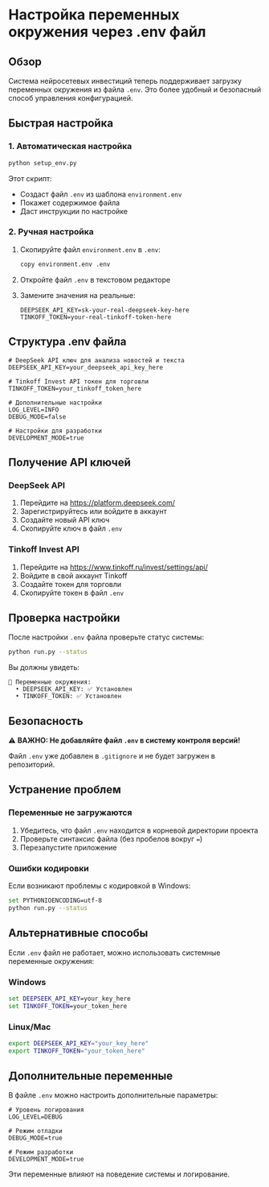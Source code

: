# Настройка переменных окружения через .env файл

## Обзор

Система нейросетевых инвестиций теперь поддерживает загрузку переменных окружения из файла `.env`. Это более удобный и безопасный способ управления конфигурацией.

## Быстрая настройка

### 1. Автоматическая настройка
```bash
python setup_env.py
```

Этот скрипт:
- Создаст файл `.env` из шаблона `environment.env`
- Покажет содержимое файла
- Даст инструкции по настройке

### 2. Ручная настройка

1. Скопируйте файл `environment.env` в `.env`:
   ```bash
   copy environment.env .env
   ```

2. Откройте файл `.env` в текстовом редакторе

3. Замените значения на реальные:
   ```env
   DEEPSEEK_API_KEY=sk-your-real-deepseek-key-here
   TINKOFF_TOKEN=your-real-tinkoff-token-here
   ```

## Структура .env файла

```env
# DeepSeek API ключ для анализа новостей и текста
DEEPSEEK_API_KEY=your_deepseek_api_key_here

# Tinkoff Invest API токен для торговли
TINKOFF_TOKEN=your_tinkoff_token_here

# Дополнительные настройки
LOG_LEVEL=INFO
DEBUG_MODE=false

# Настройки для разработки
DEVELOPMENT_MODE=true
```

## Получение API ключей

### DeepSeek API
1. Перейдите на https://platform.deepseek.com/
2. Зарегистрируйтесь или войдите в аккаунт
3. Создайте новый API ключ
4. Скопируйте ключ в файл `.env`

### Tinkoff Invest API
1. Перейдите на https://www.tinkoff.ru/invest/settings/api/
2. Войдите в свой аккаунт Tinkoff
3. Создайте токен для торговли
4. Скопируйте токен в файл `.env`

## Проверка настройки

После настройки `.env` файла проверьте статус системы:

```bash
python run.py --status
```

Вы должны увидеть:
```
🔑 Переменные окружения:
  • DEEPSEEK_API_KEY: ✅ Установлен
  • TINKOFF_TOKEN: ✅ Установлен
```

## Безопасность

⚠️ **ВАЖНО: Не добавляйте файл `.env` в систему контроля версий!**

Файл `.env` уже добавлен в `.gitignore` и не будет загружен в репозиторий.

## Устранение проблем

### Переменные не загружаются
1. Убедитесь, что файл `.env` находится в корневой директории проекта
2. Проверьте синтаксис файла (без пробелов вокруг `=`)
3. Перезапустите приложение

### Ошибки кодировки
Если возникают проблемы с кодировкой в Windows:
```bash
set PYTHONIOENCODING=utf-8
python run.py --status
```

## Альтернативные способы

Если `.env` файл не работает, можно использовать системные переменные окружения:

### Windows
```cmd
set DEEPSEEK_API_KEY=your_key_here
set TINKOFF_TOKEN=your_token_here
```

### Linux/Mac
```bash
export DEEPSEEK_API_KEY="your_key_here"
export TINKOFF_TOKEN="your_token_here"
```

## Дополнительные переменные

В файле `.env` можно настроить дополнительные параметры:

```env
# Уровень логирования
LOG_LEVEL=DEBUG

# Режим отладки
DEBUG_MODE=true

# Режим разработки
DEVELOPMENT_MODE=true
```

Эти переменные влияют на поведение системы и логирование.
